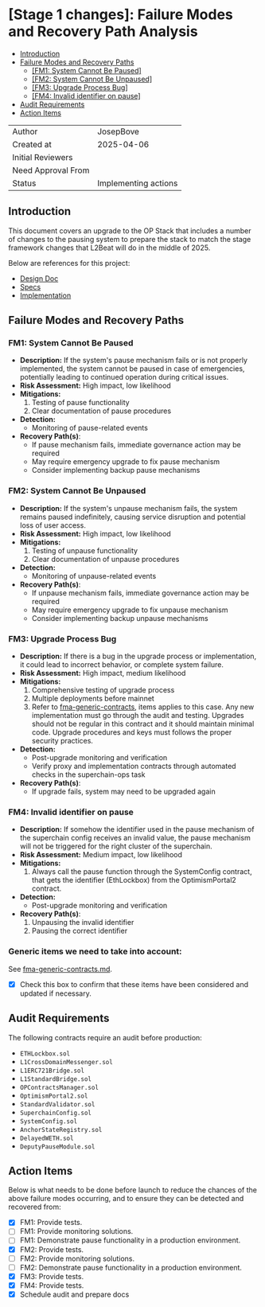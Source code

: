 # [Stage 1 changes]: Failure Modes and Recovery Path Analysis

<!-- START doctoc generated TOC please keep comment here to allow auto update -->
<!-- DON'T EDIT THIS SECTION, INSTEAD RE-RUN doctoc TO UPDATE -->

- [Introduction](#introduction)
- [Failure Modes and Recovery Paths](#failure-modes-and-recovery-paths)
  - [[FM1: System Cannot Be Paused]](#fm1-system-cannot-be-paused)
  - [[FM2: System Cannot Be Unpaused]](#fm2-system-cannot-be-unpaused)
  - [[FM3: Upgrade Process Bug]](#fm3-upgrade-process-bug)
  - [[FM4: Invalid identifier on pause]](#fm4-invalid-identifier-on-pause)
- [Audit Requirements](#audit-requirements)
- [Action Items](#action-items)

<!-- END doctoc generated TOC please keep comment here to allow auto update -->

|                    |                                                    |
| ------------------ | -------------------------------------------------- |
| Author             | JosepBove                                          |
| Created at         | 2025-04-06                                         |
| Initial Reviewers  |                                                    |
| Need Approval From |                                                    |
| Status             |  Implementing actions                              |

## Introduction

This document covers an upgrade to the OP Stack that includes a number of changes to the pausing system to prepare the stack to match the stage framework changes that L2Beat will do in the middle of 2025.

Below are references for this project:

- [Design Doc](https://github.com/ethereum-optimism/design-docs/pull/202/)
- [Specs](https://github.com/ethereum-optimism/specs/pull/625)
- [Implementation](https://github.com/ethereum-optimism/optimism/pull/15174)

## Failure Modes and Recovery Paths

### FM1: System Cannot Be Paused

- **Description:** If the system's pause mechanism fails or is not properly implemented, the system cannot be paused in case of emergencies, potentially leading to continued operation during critical issues.
- **Risk Assessment:** High impact, low likelihood
- **Mitigations:** 
  1. Testing of pause functionality
  2. Clear documentation of pause procedures
- **Detection:** 
  - Monitoring of pause-related events
- **Recovery Path(s)**: 
  - If pause mechanism fails, immediate governance action may be required
  - May require emergency upgrade to fix pause mechanism
  - Consider implementing backup pause mechanisms

### FM2: System Cannot Be Unpaused

- **Description:** If the system's unpause mechanism fails, the system remains paused indefinitely, causing service disruption and potential loss of user access.
- **Risk Assessment:** High impact, low likelihood
- **Mitigations:**
  1. Testing of unpause functionality
  2. Clear documentation of unpause procedures
- **Detection:**
  - Monitoring of unpause-related events
- **Recovery Path(s)**:
  - If unpause mechanism fails, immediate governance action may be required
  - May require emergency upgrade to fix unpause mechanism
  - Consider implementing backup unpause mechanisms

### FM3: Upgrade Process Bug

- **Description:** If there is a bug in the upgrade process or implementation, it could lead to incorrect behavior, or complete system failure.
- **Risk Assessment:** High impact, medium likelihood
- **Mitigations:**
  1. Comprehensive testing of upgrade process
  2. Multiple deployments before mainnet
  3. Refer to [fma-generic-contracts](https://github.com/ethereum-optimism/design-docs/blob/main/security/fma-generic-contracts.md), items applies to this case. Any new implementation must go through the audit and testing. Upgrades should not be regular in this contract and it should maintain minimal code. Upgrade procedures and keys must follows the proper security practices.
- **Detection:**
  - Post-upgrade monitoring and verification
  - Verify proxy and implementation contracts through automated checks in the superchain-ops task
- **Recovery Path(s)**:
  - If upgrade fails, system may need to be upgraded again


### FM4: Invalid identifier on pause
- **Description:** If somehow the identifier used in the pause mechanism of the superchain config receives an invalid value, the pause mechanism will not be triggered for the right cluster of the superchain.
- **Risk Assessment:** Medium impact, low likelihood
- **Mitigations:**
  1. Always call the pause function through the SystemConfig contract, that gets the identifier (EthLockbox) from the OptimismPortal2 contract.
- **Detection:**
  - Post-upgrade monitoring and verification
- **Recovery Path(s)**:
  1. Unpausing the invalid identifier
  2. Pausing the correct identifier

### Generic items we need to take into account:

See [fma-generic-contracts.md](https://github.com/ethereum-optimism/design-docs/blob/main/security/fma-generic-contracts.md).


- [x] Check this box to confirm that these items have been considered and updated if necessary.

## Audit Requirements

The following contracts require an audit before production:

- `ETHLockbox.sol`
- `L1CrossDomainMessenger.sol`
- `L1ERC721Bridge.sol`
- `L1StandardBridge.sol`
- `OPContractsManager.sol`
- `OptimismPortal2.sol`
- `StandardValidator.sol`
- `SuperchainConfig.sol`
- `SystemConfig.sol`
- `AnchorStateRegistry.sol`
- `DelayedWETH.sol`
- `DeputyPauseModule.sol`

## Action Items

Below is what needs to be done before launch to reduce the chances of the above failure modes occurring, and to ensure they can be detected and recovered from:

- [x] FM1: Provide tests.
- [ ] FM1: Provide monitoring solutions.
- [ ] FM1: Demonstrate pause functionality in a production environment.
- [x] FM2: Provide tests.
- [ ] FM2: Provide monitoring solutions.
- [ ] FM2: Demonstrate pause functionality in a production environment.
- [x] FM3: Provide tests.
- [x] FM4: Provide tests.
- [x] Schedule audit and prepare docs
